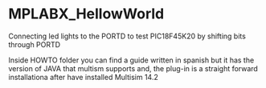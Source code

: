 # MPLABX_HellowWorld
Connecting led lights to the PORTD to test PIC18F45K20 by shifting bits through PORTD

Inside HOWTO folder you can find a guide written in spanish but it has the version of JAVA that multism supports and, the plug-in is a straight forward installationa after have installed Multisim 14.2 
